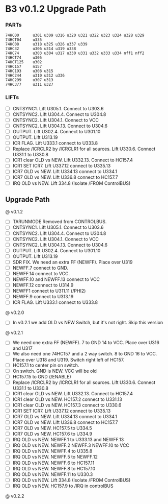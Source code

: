 # B3 v0.1.2 Upgrade Path

### PARTs

```
74HC00      u301 u309 u316 u320 u321 u322 u323 u324 u328 u329              
74HCT04     u335                                                           
74HC08      u318 u325 u326 u337 u339                                       
74HC32      u306 u314 u319 u338                                            
74HC74      u303 u304 u317 u330 u331 u332 u333 u334 nff1 nff2                 
74HCT74     u305                                                           
74HCT125    u302                                                           
74HC157     n157                                                           
74HC193     u308 u315                                                      
74HC244     u310 u312 u336                                                 
74HC299     u307 u313                                                      
74HC377     u311 u327                                                      
```

### LIFTs

- [ ] CNTSYNC1. Lift U305.1. Connect to U303.6
- [ ] CNTSYNC2. Lift U304.4. Connect to U304.8
- [ ] CNTSYNC2. Lift U304.1. Connect to VCC
- [ ] CNTSYNC2. Lift U304.13. Connect to U304.6
- [ ] OUTPUT. Lift U302.4. Connect to U301.10
- [ ] OUTPUT. Lift U313.19
- [ ] ICR FLAG. Lift U333.1 connect to U333.8
- [ ] Replace /ICRCLR2 by /ICRCLR1 for all sources. Lift U330.6. Connect U331.1 to U330.8
- [ ] ICR1 clear OLD vs NEW. Lift U332.13. Connect to HC157.4
- [ ] ICR1 SET ICR7. Lift U337.12 connect to U335.13
- [ ] ICR7 OLD vs NEW. Lift U334.13 connect to U334.1
- [ ] ICR7 OLD vs NEW. Lift U336.8 connect to HC157.7
- [ ] IRQ OLD vs NEW. Lift 334.8 (Isolate /FROM ControlBUS)

## Upgrade Path

@ v0.1.2
- [ ] TARUNMODE Removed from CONTROLBUS.
- [ ] CNTSYNC1. Lift U305.1. Connect to U303.6
- [ ] CNTSYNC2. Lift U304.4. Connect to U304.8
- [ ] CNTSYNC2. Lift U304.1. Connect to VCC
- [ ] CNTSYNC2. Lift U304.13. Connect to U304.6
- [ ] OUTPUT. Lift U302.4. Connect to U301.10
- [ ] OUTPUT. Lift U313.19
- [ ] SDR FIX. We need an extra FF (NEWFF). Place over U319
- [ ] NEWFF.7 connect to GND.
- [ ] NEWFF.14 connect to VCC.
- [ ] NEWFF.10 and NEWFF.13 connect to VCC 
- [ ] NEWFF.12 connect to U314.9
- [ ] NEWFF1 connect to U311.11 (/PHI2)
- [ ] NEWFF.9 connect to U313.19
- [ ] ICR FLAG. Lift U333.1 connect to U333.8

@ v0.2.0
- [ ] In v0.2.1 we add OLD vs NEW Switch, but it's not right. Skip this version

@ v0.2.1
- [ ] We need one extra FF (NEWFF). 7 to GND 14 to VCC. Place over U316 and U317
- [ ] We also need one 74HC157 and a 2 way switch. 8 to GND 16 to VCC. Place over U318 and U319. Switch right left of HC157.
- [ ] HC157.1 to center pin on switch.
- [ ] On switch. GND is NEW. VCC will be old
- [ ] HC157.15 to GND (/ENABLE)
- [ ] Replace /ICRCLR2 by /ICRCLR1 for all sources. Lift U330.6. Connect U331.1 to U330.8
- [ ] ICR1 clear OLD vs NEW. Lift U332.13. Connect to HC157.4
- [ ] ICR1 clear OLD vs NEW. HC157.2 connect to U331.13
- [ ] ICR1 clear OLD vs NEW. HC157.3 connect to U330.6
- [ ] ICR1 SET ICR7. Lift U337.12 connect to U335.13
- [ ] ICR7 OLD vs NEW. Lift U334.13 connect to U334.1
- [ ] ICR7 OLD vs NEW. Lift U336.8 connect to HC157.7
- [ ] ICR7 OLD vs NEW. HC157.5 to U334.5
- [ ] ICR7 OLD vs NEW. HC157.6 to U334.9
- [ ] IRQ OLD vs NEW. NEWFF.1 to U333.13 and NEWFF.13
- [ ] IRQ OLD vs NEW. NEWFF.2 NEWFF.3 NEWFF.10 to VCC
- [ ] IRQ OLD vs NEW. NEWFF.4 to U335.8
- [ ] IRQ OLD vs NEW. NEWFF.5 to NEWFF.12
- [ ] IRQ OLD vs NEW. NEWFF.6 to HC157.11
- [ ] IRQ OLD vs NEW. NEWFF.8 to HC157.10
- [ ] IRQ OLD vs NEW. NEWFF.11 to U330.3
- [ ] IRQ OLD vs NEW. Lift 334.8 (Isolate /FROM ControlBUS)
- [ ] IRQ OLD vs NEW. HC157.9 to /IRQ in controlBUS

@ v0.2.2